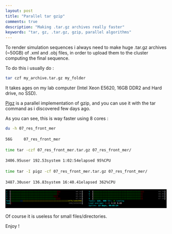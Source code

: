 ```yaml
---
layout: post
title: "Parallel tar gzip"
comments: true
description: "Making .tar.gz archives really faster"
keywords: "tar, gz, .tar.gz, gzip, parallel algorithms"
---
```


To render simulation sequences i always need to make huge .tar.gz archives (~50GB) of .xml and .obj files, in order to upload them 
to the cluster computing the final sequence.

To do this i usually do :

```bash
tar czf my_archive.tar.gz my_folder
```

It takes ages on my lab computer (Intel Xeon E5620, 16GB DDR2 and Hard drive, no SSD).

[Pigz](http://zlib.net/pigz/) is a parallel implementation of gzip, and you can use it with the tar command as i discovered few
days ago.

As you can see, this is way faster using 8 cores :

```bash
du -h 07_res_front_mer 

56G     07_res_front_mer

time tar -czf 07_res_front_mer.tar.gz 07_res_front_mer/

3406.95user 192.53system 1:02:54elapsed 95%CPU

time tar -I pigz -cf 07_res_front_mer.tar.gz 07_res_front_mer/

3487.30user 136.83system 16:40.41elapsed 362%CPU
```

![pigz_htop](/images/pigz_htop.png)

Of course it is useless for small files/directories.

Enjoy !
